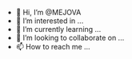 - 👋 Hi, I’m @MEJOVA
- 👀 I’m interested in ...
- 🌱 I’m currently learning ...
- 💞️ I’m looking to collaborate on ...
- 📫 How to reach me ...

<!---
MEJOVA/MEJOVA is a ✨ special ✨ repository because its `README.md` (this file) appears on your GitHub profile.
You can click the Preview link to take a look at your changes.
--->
